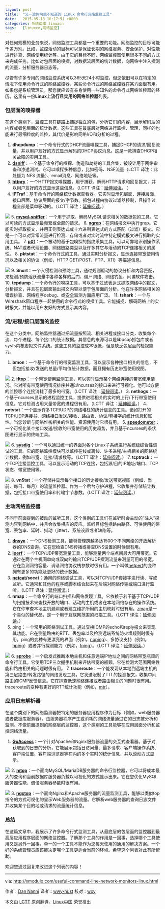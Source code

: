 ```yaml
---
layout: post
title:	"又一波你可能不知道的 Linux 命令行网络监控工具"
date:	2015-05-18 10:17:51 +0800 
categories:	系统运维 linuxcn 
tags:	[linuxcn,网络监控]
---
```



对任何规模的业务来说，网络监控工具都是一个重要的功能。网络监控的目标可能千差万别。比如，监控活动的目标可以是保证长期的网络服务、安全保护、对性能进行排查、网络使用统计等。由于它的目标不同，网络监控器使用很多不同的方式来完成任务。比如对包层面的嗅探，对数据流层面的统计数据，向网络中注入探测的流量，分析服务器日志等。


尽管有许多专用的网络监控系统可以365天24小时监控，但您依旧可以在特定的情况下使用命令行式的网络监控器，某些命令行式的网络监控器在某方面很有用。如果您是系统管理员，那您就应该有亲身使用一些知名的命令行式网络监控器的经历。这里有一份**Linux上流行且实用的网络监控器**列表。


### 包层面的嗅探器


在这个类别下，监控工具在链路上捕捉独立的包，分析它们的内容，展示解码后的内容或者包层面的统计数据。这些工具在最底层对网络进行监控、管理，同样的也能进行最细粒度的监控，其代价是影响网络I/O和分析的过程。


1. **dhcpdump**：一个命令行式的DHCP流量嗅探工具，捕捉DHCP的请求/回复流量，并以用户友好的方式显示解码的DHCP协议消息。这是一款排查DHCP相关故障的实用工具。
2. **[dsniff](http://www.monkey.org/%7Edugsong/dsniff/)**：一个基于命令行的嗅探、伪造和劫持的工具合集，被设计用于网络审查和渗透测试。它可以嗅探多种信息，比如密码、NSF流量（LCTT 译注：此处疑为 NFS 流量）、email消息、网络地址等。
3. **[httpry](http://xmodulo.com/monitor-http-traffic-command-line-linux.html)**：一个HTTP报文嗅探器，用于捕获、解码HTTP请求和回复报文，并以用户友好的方式显示这些信息。（LCTT 译注：[延伸阅读](/article-4148-1.html)。 ）
4. **IPTraf**：基于命令行的网络统计数据查看器。它实时显示包层面、连接层面、接口层面、协议层面的报文/字节数。抓包过程由协议过滤器控制，且操作过程全部是菜单驱动的。（LCTT 译注：[延伸阅读](/article-5430-1.html)。）


![](/Asserts/Images/album/201505/18/101754ugyyggg8wgyqie4p.jpg)
5. **[mysql-sniffer](https://github.com/zorkian/mysql-sniffer)**：一个用于抓取、解码MySQL请求相关的数据包的工具。它以可读的方式显示最频繁或全部的请求。
6. **[ngrep](http://ngrep.sourceforge.net/)**：在网络报文中执行grep。它能实时抓取报文，并用正则表达式或十六进制表达式的方式匹配（过滤）报文。它是一个可以对异常流量进行检测、存储或者对实时流中特定模式报文进行抓取的实用工具。
7. **[p0f](http://lcamtuf.coredump.cx/p0f3/)**：一个被动的基于包嗅探的指纹采集工具，可以可靠地识别操作系统、NAT或者代理设置、网络链路类型以及许多其它与活动的TCP连接相关的属性。
8. **pktstat**：一个命令行式的工具，通过实时分析报文，显示连接带宽使用情况以及相关的协议（例如，HTTP GET/POST、FTP、X11）等描述信息。


![](/Asserts/Images/album/201505/18/101755t7prrr5ppp5peeep.jpg)
9. **Snort**：一个入侵检测和预防工具，通过规则驱动的协议分析和内容匹配，来检测/预防活跃流量中各种各样的后门、僵尸网络、网络钓鱼、间谍软件攻击。
10. **tcpdump**：一个命令行的嗅探工具，可以基于过滤表达式抓取网络中的报文，分析报文，并且在包层面输出报文内容以便于包层面的分析。他在许多网络相关的错误排查、网络程序debug、或[安全](http://xmodulo.com/recommend/firewallbook)监测方面应用广泛。
11. **tshark**：一个与Wireshark窗口程序一起使用的命令行式的嗅探工具。它能捕捉、解码网络上的实时报文，并能以用户友好的方式显示其内容。


### 流/进程/接口层面的监控


在这个分类中，网络监控器通过把流量按照流、相关进程或接口分类，收集每个流、每个进程、每个接口的统计数据。其信息的来源可以是libpcap抓包库或者sysfs内核虚拟文件系统。这些工具的监控成本很低，但是缺乏包层面的检视能力。


1. **bmon**：一个基于命令行的带宽监测工具，可以显示各种接口相关的信息，不但包括接收/发送的总量/平均值统计数据，而且拥有历史带宽使用视图。


![](/Asserts/Images/album/201505/18/101758jgecl00mgvhezwve.jpg)
2. **[iftop](http://xmodulo.com/how-to-install-iftop-on-linux.html)**：一个带宽使用监测工具，可以实时显示某个网络连接的带宽使用情况。它对所有带宽使用情况排序并通过ncurses的接口来进行可视化。他可以方便的监控哪个连接消耗了最多的带宽。（LCTT 译注：[延伸阅读](/article-1843-1.html)。）
3. **nethogs**：一个基于ncurses显示的进程监控工具，提供进程相关的实时的上行/下行带宽使用信息。它对检测占用大量带宽的进程很有用。（LCTT 译注：[延伸阅读](/article-2808-1.html)。）
4. **netstat**：一个显示许多TCP/UDP的网络堆栈的统计信息的工具。诸如打开的TCP/UDP连接书、网络接口发送/接收、路由表、协议/套接字的统计信息和属性。当您诊断与网络堆栈相关的性能、资源使用时它很有用。
5. **[speedometer](https://excess.org/speedometer/)**：一个可视化某个接口发送/接收的带宽使用的历史趋势，并且基于ncurses的条状图进行显示的终端工具。


![](/Asserts/Images/album/201505/18/101759yf6jfzptc25swgr6.jpg)
6. **[sysdig](http://xmodulo.com/monitor-troubleshoot-linux-server-sysdig.html)**：一个可以通过统一的界面对各个Linux子系统进行系统级综合性调试的工具。它的网络监控模块可以监控在线或离线、许多进程/主机相关的网络统计数据，例如带宽、连接/请求数等。（LCTT 译注：[延伸阅读](/article-4341-1.html)。）
7. **tcptrack**：一个TCP连接监控工具，可以显示活动的TCP连接，包括源/目的IP地址/端口、TCP状态、带宽使用等。


![](/Asserts/Images/album/201505/18/101759txfxlh7erbt83se8.jpg)
8. **vnStat**：一个存储并显示每个接口的历史接收/发送带宽视图（例如，当前、每日、每月）的流量监控器。作为一个后台守护进程，它收集并存储统计数据，包括接口带宽使用率和传输字节总数。（LCTT 译注：[延伸阅读](/article-5256-1.html)。）


### 主动网络监控器


不同于前面提到的被动的监听工具，这个类别的工具们在监听时会主动的“注入”探测内容到网络中，并且会收集相应的反应。监听目标包括路由路径、可供使用的带宽、丢包率、延时、抖动（jitter）、系统设置或者缺陷等。


1. **[dnsyo](http://xmodulo.com/check-dns-propagation-linux.html)**：一个DNS检测工具，能够管理跨越多达1500个不同网络的开放解析器的DNS查询。它在您检查DNS传播或排查DNS设置的时候很有用。
2. **[iperf](https://iperf.fr/)**：一个TCP/UDP带宽测量工具，能够测量两个端点间最大可用带宽。它通过在两个主机间单向或双向的输出TCP/UDP探测流量来测量可用的带宽。它在监测网络容量、调谐网络协议栈参数时很有用。一个叫做[netperf](http://www.netperf.org/netperf/)的变种拥有更多的功能及更好的统计数据。
3. **[netcat](http://xmodulo.com/useful-netcat-examples-linux.html)/socat**：通用的网络调试工具，可以对TCP/UDP套接字进行读、写或监听。它通常和其他的程序或脚本结合起来在后端对网络传输或端口进行监听。（LCTT 译注：[延伸阅读](/article-1171-1.html)。）
4. **nmap**：一个命令行的端口扫描和网络发现工具。它依赖于若干基于TCP/UDP的扫描技术来查找开放的端口、活动的主机或者在本地网络存在的操作系统。它在你审查本地主机漏洞或者建立维护所用的主机映射时很有用。[zmap](https://zmap.io/)是一个类似的替代品，是一个用于互联网范围的扫描工具。（LCTT 译注：[延伸阅读](/article-2561-1.html)。）
5. ping：一个常用的网络测试工具。通过交换ICMP的echo和reply报文来实现其功能。它在测量路由的RTT、丢包率以及检测远端系统防火墙规则时很有用。ping的变种有更漂亮的界面（例如，[noping](http://noping.cc/)）、多协议支持（例如，[hping](http://www.hping.org/)）或者并行探测能力（例如，[fping](http://fping.org/)）。（LCTT 译注：[延伸阅读](/article-2303-1.html)。）


![](/Asserts/Images/album/201505/18/101800sqp76qdj6un7z76q.jpg)
6. **[sprobe](http://sprobe.cs.washington.edu/)**：一个启发式推断本地主机和任意远端IP地址之间的网络带宽瓶颈的命令行工具。它使用TCP三次握手机制来评估带宽的瓶颈。它在检测大范围网络性能和路由相关的问题时很有用。
7. **traceroute**：一个能发现从本地到远端主机的第三层路由/转发路径的网络发现工具。它发送限制了TTL的探测报文，收集中间路由的ICMP反馈信息。它在排查低速网络连接或者路由相关的问题时很有用。traceroute的变种有更好的RTT统计功能（例如，[mtr](http://xmodulo.com/better-alternatives-basic-command-line-utilities.html#mtr_link)）。


### 应用日志解析器


在这个类别下的网络监测器把特定的服务器应用程序作为目标（例如，web服务器或者数据库服务器）。由服务器程序产生或消耗的网络流量通过它的日志被分析和监测。不像前面提到的网络层的监控器，这个类别的工具能够在应用层面分析和监控网络流量。


1. **[GoAccess](http://goaccess.io/)**：一个针对Apache和Nginx服务器流量的交互式查看器。基于对获取到的日志的分析，它能展示包括日访问量、最多请求、客户端操作系统、客户端位置、客户端浏览器等在内的多个实时的统计信息，并以滚动方式显示。


![](/Asserts/Images/album/201505/18/101800zndzxvbuaodb3zx7.jpg)
2. **[mtop](http://mtop.sourceforge.net/)**：一个面向MySQL/MariaDB服务器的命令行监控器，它可以将成本最大的查询和当前数据库服务器负载以可视化的方式显示出来。它在您优化MySQL服务器性能、调谐服务器参数时很有用。


![](/Asserts/Images/album/201505/18/101801e6aszkbn9k3ae7p6.jpg)
3. **[ngxtop](http://xmodulo.com/monitor-nginx-web-server-command-line-real-time.html)**：一个面向Nginx和Apache服务器的流量监测工具，能够以类似top指令的方式可视化的显示Web服务器的流量。它解析web服务器的查询日志文件并收集某个目的地或请求的流量统计信息。


### 总结


在这篇文章中，我展示了许多命令行式监测工具，从最底层的包层面的监控器到最高层应用程序层面的网络监控器。了解那个工具的作用是一回事，选择哪个工具使用又是另外一回事。单一的一个工具不能作为您每天使用的通用的解决方案。一个好的系统管理员应该能决定哪个工具更适合当前的环境。希望这个列表对此有所帮助。


欢迎您通过回复来改进这个列表的内容！




---


via: <http://xmodulo.com/useful-command-line-network-monitors-linux.html>


作者：[Dan Nanni](http://xmodulo.com/author/nanni) 译者：[wwy-hust](https://github.com/wwy-hust) 校对：[wxy](https://github.com/wxy)


本文由 [LCTT](https://github.com/LCTT/TranslateProject) 原创翻译，[Linux中国](http://linux.cn/) 荣誉推出
